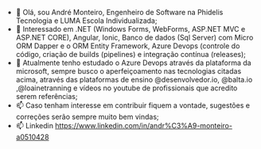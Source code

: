 - 👋 Olá, sou André Monteiro, Engenheiro de Software na Phidelis Tecnologia e LUMA Escola Individualizada;
- 👀 Interessado em .NET (Windows Forms, WebForms, ASP.NET MVC e ASP.NET CORE), Angular, Ionic, Banco de dados (Sql Server) com Micro ORM Dapper e o ORM Entity Framework, Azure Devops (controle do código, criação de builds (pipelines) e integração contínua (releases);
- 🌱 Atualmente tenho estudado o Azure Devops através da plataforma da microsoft, sempre busco o aperfeiçoamento nas tecnologias citadas acima, através das plataformas de ensino @desenvolvedor.io, @balta.io ,@loainetranning e vídeos no youtube de profissionais que acredito serem referências;
- 📫 Caso tenham interesse em contribuir fiquem a vontade, sugestões e correções serão sempre muito bem vindas;
- 📫 Linkedin https://www.linkedin.com/in/andr%C3%A9-monteiro-a0510428

<!---
andremonteirocb/andremonteirocb is a ✨ special ✨ repository because its `README.md` (this file) appears on your GitHub profile.
You can click the Preview link to take a look at your changes.
--->
